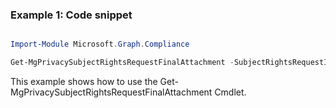 ### Example 1: Code snippet

```powershell

Import-Module Microsoft.Graph.Compliance

Get-MgPrivacySubjectRightsRequestFinalAttachment -SubjectRightsRequestId $subjectRightsRequestId

```
This example shows how to use the Get-MgPrivacySubjectRightsRequestFinalAttachment Cmdlet.

